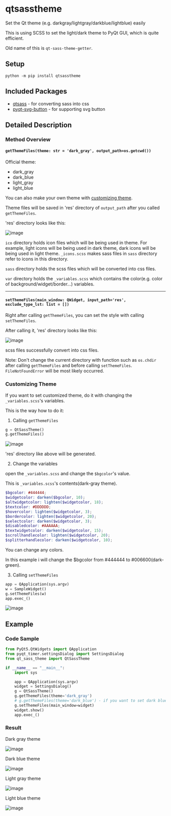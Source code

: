 # qtsasstheme
Set the Qt theme (e.g. darkgray/lightgray/darkblue/lightblue) easily

This is using SCSS to set the light/dark theme to PyQt GUI, which is quite efficient.

Old name of this is `qt-sass-theme-getter`.

## Setup
`python -m pip install qtsasstheme`

## Included Packages
* <a href="https://github.com/spyder-ide/qtsass">qtsass</a> - for converting sass into css
* <a href="https://github.com/yjg30737/pyqt-svg-button">pyqt-svg-button</a> - for supporting svg button

## Detailed Description 
### Method Overview
#### `getThemeFiles(theme: str = 'dark_gray', output_path=os.getcwd())`
Official theme: 
* dark_gray
* dark_blue
* light_gray
* light_blue

You can also make your own theme with [customizing theme](#customizing-theme).

Theme files will be saved in 'res' directory of `output_path` after you called `getThemeFiles`.

'res' directory looks like this:

![image](https://user-images.githubusercontent.com/55078043/172268659-860a5633-7b73-4848-92c4-b946b035b75a.png)

`ico` directory holds icon files which will be being used in theme. For example, light icons will be being used in dark theme, dark icons will be being used in light theme. `_icons.scss` makes sass files in `sass` directory refer to icons in this directory.

`sass` directory holds the scss files which will be converted into css files.

`var` directory holds the `_variables.scss` which contains the color(e.g. color of background/widget/border...) variables. 

<hr>

#### `setThemeFiles(main_window: QWidget, input_path='res', exclude_type_lst: list = [])`
Right after calling `getThemeFiles`, you can set the style with calling `setThemeFiles`.

After calling it, 'res' directory looks like this:

![image](https://user-images.githubusercontent.com/55078043/172270071-d49a246a-7efb-463b-b0f8-bb70179a75f6.png)

scss files successfully convert into css files.

Note: Don't change the current directory with function such as `os.chdir` after calling `getThemeFiles` and before calling `setThemeFiles`. `FileNotFoundError` will be most likely occurred.

### Customizing Theme

If you want to set customized theme, do it with changing the `_variables.scss`'s variables.

This is the way how to do it:

1. Calling `getThemeFiles`
```python
g = QtSassTheme()
g.getThemeFiles() 
```

![image](https://user-images.githubusercontent.com/55078043/172735025-7bf78c88-3f42-4bfc-8c00-726bdef764a5.png)

'res' directory like above will be generated.

2. Change the variables

open the `_variables.scss` and change the `$bgcolor`'s value.

This is `_variables.scss`'s contents(dark-gray theme).

```scss
$bgcolor: #444444;
$widgetcolor: darken($bgcolor, 10);
$altwidgetcolor: lighten($widgetcolor, 18);
$textcolor: #DDDDDD;
$hovercolor: lighten($widgetcolor, 3);
$bordercolor: lighten($widgetcolor, 20);
$selectcolor: darken($widgetcolor, 3);
$disabledcolor: #AAAAAA;
$textwidgetcolor: darken($widgetcolor, 15);
$scrollhandlecolor: lighten($widgetcolor, 20);
$splitterhandlecolor: darken($widgetcolor, 10);
```

You can change any colors.

In this example i will change the $bgcolor from #444444 to #006600(dark-green).

3. Calling `setThemeFiles`
```python
app = QApplication(sys.argv)
w = SampleWidget()
g.setThemeFiles(w)
app.exec_()
```

![image](https://user-images.githubusercontent.com/55078043/172736296-a78a32fa-1a1a-403a-a11c-1de29b372316.png)


## Example
### Code Sample

```python
from PyQt5.QtWidgets import QApplication
from pyqt_timer.settingsDialog import SettingsDialog
from qt_sass_theme import QtSassTheme

if __name__ == "__main__":
    import sys

    app = QApplication(sys.argv)
    widget = SettingsDialog()
    g = QtSassTheme()
    g.getThemeFiles(theme='dark_gray')
    # g.getThemeFiles(theme='dark_blue') - if you want to set dark blue theme
    g.setThemeFiles(main_window=widget)
    widget.show()
    app.exec_()
```

### Result
Dark gray theme

![image](https://user-images.githubusercontent.com/55078043/172339386-e7306141-af73-41db-a27d-e7145ba474f6.png)

Dark blue theme

![image](https://user-images.githubusercontent.com/55078043/172339085-a4236c09-bff5-4087-ad48-6548ebbe469a.png)

Light gray theme

![image](https://user-images.githubusercontent.com/55078043/172339438-6c290c9d-7d37-42f4-9005-c947593edf5e.png)

Light blue theme

![image](https://user-images.githubusercontent.com/55078043/172339501-0a584c5a-7b50-4517-a8ff-fc3307d5b733.png)
